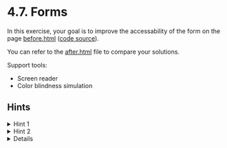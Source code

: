 # 4.7. Forms

In this exercise, your goal is to improve the accessability of the form on the page [before.html](https://ubax.github.io/a11y-kata/4-pitfalls/4.07-forms/before.html) ([code source](./before.html)).

You can refer to the [after.html](after.html) file to compare your solutions.

Support tools:

- Screen reader
- Color blindness simulation

## Hints

<details>
<summary>Hint 1</summary>

Try to locate the form controls using the screen reader.

- Mac: <kbd>VO + Cmd + J</kbd>
- Windows: <kbd>F</kbd>
- Android: <kbd>Swipe up + down</kbd> to choose form fields navigation. Then <kbd>Swipe down/up</kbd>.
- Android: <kbd>Twisting</kbd> to choose form fields navigation. Then <kbd>Swipe down/up</kbd>.

</details>

<details>
<summary>Hint 2</summary>

Try to select checkboxes and radios using the screen reader.

</details>

<details>
<details>
<summary>Hint 3</summary>

Turn on color blindness simulation in the browser. Then try to locate form controls with errors.

</details>
<details>
<summary>Hint 4</summary>

Focus form control with error using screen reader. Is the control announced differently then the control without error?

</details>

<details>
<summary>Hint 5</summary>

Try to distinguish required form fields using screen reader.

</details>

## Problems & solutions

<details>
<summary>Problem 1</summary>

There is no connection between form fields and labels. Thus screen reader cannot read the label for the form field and announces it as "edit text".

</details>
<details>
<summary>Solution for problem 1</summary>

You need to connect the form field with the label. You can do it in three ways:

- Use `for` attribute in the label and `id` attribute in the form field.
  ```html
  <label for="name">Name</label> <input type="text" id="name" name="name" />
  ```
- Wrap the form field with the label.
  ```html
  <label>
    Name
    <input type="text" name="name" />
  </label>
  ```
- Use `aria-labelledby` attribute in the form field.
  ```html
  <label id="name-label">Name</label>
  <input type="text" aria-labelledby="name-label" name="name" />
  ```

</details>

<details>
<summary>Problem 2</summary>

The lack of connection between the form fields and the labels is even more problematic for checkboxes and radio buttons. There should be a connection between controls inside the group and the group label. Also the individual controls should be connected with the labels.

</details>
<details>
<summary>Solution for problem 2</summary>

1. Radio buttons and checkboxes should be connected with the labels - all of the solutions from the previous problem can be used, but the best experience is when the form field is wrapped with the label.
   ```html
   <label>
     <input type="checkbox" name="monday" />
     Monday
   </label>
   ```
2. The group of checkboxes should be connected via list and group
   ```html
   <label id="office-days-label">When do you come to the office?</label>
   <div role="group" class="checkbox-group">
     <ul aria-labelledby="office-days-label" class="checkbox-group">
       <li>
         <label>
           <input type="checkbox" name="monday" />
           Monday
         </label>
       </li>
       ...
     </ul>
   </div>
   ```
3. The group of radios should be connected to the group label, by using `aria-labelledby` attribute
   ```html
   <label id="gender-list-label">Gender</label>
   <div
     aria-labelledby="gender-list-label"
     role="radiogroup"
     class="radio-group"
   >
     <label>
       <input type="radio" name="gender" value="male" />
       Male
     </label>
     ...
   </div>
   ```

</details>

<details>
<summary>Problem 3</summary>

The `Password` input only displays error message when it is focused. Otherwise the only indication of the problem is a red border around the input. When user has a color blindness, they may not see the red border.

</details>
<details>
<summary>Solution for problem 3</summary>

You can:

- Always display the error message.
- Signal the error using other visual cues, like an icon

In the `before.html` file, you need to remove `fancy-error` class from the password's error `span`

```diff
- <span class="error fancy-error">This field is required</span>
+ <span class="error">This field is required</span>
```

</details>

<details>
<summary>Problem 4</summary>

When there is an error in the input, the screen reader does not announce it as invalid.

</details>
<details>
<summary>Solution for problem 4</summary>

Add `aria-invalid="true"` attribute to the input field(s) with an error. For example:

```js
if (!email.value) {
  ...
  email.ariaInvalid = true;
} else {
  ...
  email.ariaInvalid = false;
}
```

</details>

<details>
<summary>Problem 5</summary>

Required fields are only marked with visual cues (`*`). This may be a problem for screen reader users.

</details>
<details>
<summary>Solution for problem 5</summary>

There are at least two solutions to this problem:

- Use `aria-required` attribute on the form field. This will only add the required attribute without the browser validation.
  ```html
  <input type="password" id="password" aria-required="true" />
  ```
  - In this case it may be also useful to wrap `*` with `aria-hidden="true"` attribute to hide it from the screen reader.
    ```html
    <label for="password"> Password<span aria-hidden="true">*</span> </label>
    ```
- Use `required` attribute on the form field. This will also add browser validation, but it will display a default error message.
  ```html
  <input type="password" id="password" required="true" />
  ```

</details>

## Resources

https://www.smashingmagazine.com/2023/02/guide-accessible-form-validation/

https://www.w3.org/WAI/ARIA/apg/patterns/checkbox/examples/checkbox/

https://www.w3.org/WAI/ARIA/apg/patterns/radio/

TODO: Resources
